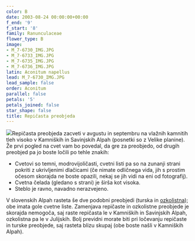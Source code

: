 ```yaml
---
color: B
date: 2003-08-24 00:00:00+00:00
f_end: '9'
f_start: '8'
family: Ranunculaceae
flower_type: B
image:
- M_7-6730_IMG.JPG
- M_7-6733_IMG.JPG
- M_7-6735_IMG.JPG
- M_7-6736_IMG.JPG
latin: Aconitum napellus
lead: M_7-6730_IMG.JPG
lead_sample: false
order: Aconitum
parallel: false
petals: '5'
petals_joined: false
star_shape: false
title: Repičasta preobjeda
---
```

![](../../images/flowers)Repičasta preobjeda zacveti v avgustu in septembru na vlažnih kamnitih tleh visoko v Kamniških in Savinjskih Alpah (posnetki so z Velike planine). Že prvi pogled na cvet vam bo povedal, da gre za preobjedo, od drugih preobjed pa jo boste ločili po tehle znakih:

-   Cvetovi so temni, modrovijoličasti, cvetni listi pa so na zunanji strani pokriti z ukrivljenimi dlačicami (če nimate odličnega vida, jih s prostim očesom skorajda ne boste opazili, nekaj se jih vidi na eni od fotografij).
-   Cvetna čelada (gledano s strani) je širša kot visoka.
-   Steblo je ravno, navadno nerazvejeno.

V slovenskih Alpah rasteta še dve podobni preobjedi (turska in [ozkolistna](../aconitumangustifolium/)); obe imata gole cvetne liste. Zamenjava repičaste in ozkolistne preobjede je skorajda nemogoča, saj raste repičasta le v Kamniških in Savinjskih Alpah, ozkolistna pa le v Julijskih. Bolj previdni morate biti pri ločevanju repičaste in turske preobjede, saj rasteta blizu skupaj (obe boste našli v Kamniških Alpah).

